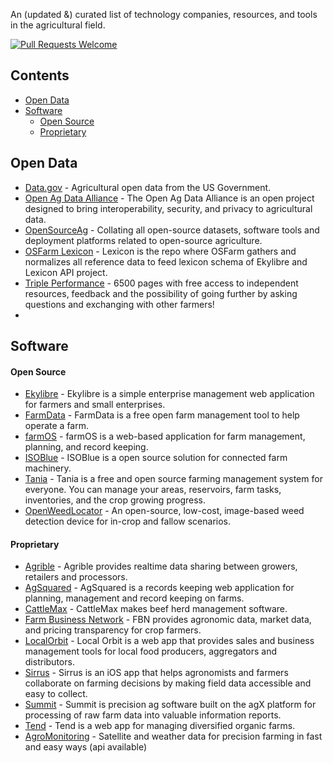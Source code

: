 An (updated &) curated list of technology companies, resources, and tools in the agricultural field.

[![Pull Requests Welcome](https://img.shields.io/badge/PRs-welcome-brightgreen.svg)](https://github.com/marceloalves/awesome-agtech/pulls)

## Contents
- [Open Data](#open-data)
- [Software](#software)
  - [Open Source](#open-source)
  - [Proprietary](#proprietary)

## Open Data
* [Data.gov](https://catalog.data.gov/dataset?groups=agriculture8571#topic=food_navigation) - Agricultural open data from the US Government.
* [Open Ag Data Alliance](https://github.com/oada) - The Open Ag Data Alliance is an open project designed to bring interoperability, security, and privacy to agricultural data.
* [OpenSourceAg](https://github.com/geezacoleman/OpenSourceAgriculture) - Collating all open-source datasets, software tools and deployment platforms related to open-source agriculture.
* [OSFarm Lexicon](https://lexicon.osfarm.org/) - Lexicon is the repo where OSFarm gathers and normalizes all reference data to feed lexicon schema of Ekylibre and Lexicon API project.
* [Triple Performance](https://wiki.tripleperformance.fr/wiki/Triple_Performance) - 6500 pages with free access to independent resources, feedback and the possibility of going further by asking questions and exchanging with other farmers!
* 

## Software

#### Open Source
* [Ekylibre](https://github.com/ekylibre/ekylibre) - Ekylibre is a simple enterprise management web application for farmers and small enterprises.
* [FarmData](https://farmdata.dickinson.edu/guest.php) - FarmData is a free open farm management tool to help operate a farm.
* [farmOS](https://github.com/farmOS/farmOS) - farmOS is a web-based application for farm management, planning, and record keeping.
* [ISOBlue](https://www.isoblue.org/) - ISOBlue is a open source solution for connected farm machinery.
* [Tania](https://github.com/Tanibox/tania-core) - Tania is a free and open source farming management system for everyone. You can manage your areas, reservoirs, farm tasks, inventories, and the crop growing progress.
* [OpenWeedLocator](https://github.com/geezacoleman/OpenWeedLocator) - An open-source, low-cost, image-based weed detection device for in-crop and fallow scenarios.

#### Proprietary
* [Agrible](https://www.agrible.com/) - Agrible provides realtime data sharing between growers, retailers and processors.
* [AgSquared](http://www.agsquared.com/) - AgSquared is a records keeping web application for planning, management and record keeping on farms.
* [CattleMax](https://www.cattlemax.com/) - CattleMax makes beef herd management software.
* [Farm Business Network](https://www.farmersbusinessnetwork.com/) - FBN provides agronomic data, market data, and pricing transparency for crop farmers.
* [LocalOrbit](https://localorbit.com/) - Local Orbit is a web app that provides sales and business management tools for local food producers, aggregators and distributors.
* [Sirrus](https://www.sstsoftware.com/Sirrus.html) - Sirrus is an iOS app that helps agronomists and farmers collaborate on farming decisions by making field data accessible and easy to collect. 
* [Summit](https://www.sstsoftware.com/SSTSummit.html) -  Summit is precision ag software built on the agX platform for processing of raw farm data into valuable information reports.
* [Tend](https://www.tend.ag/) - Tend is a web app for managing diversified organic farms.
* [AgroMonitoring](https://agromonitoring.com/) - Satellite and weather data for precision farming in fast and easy ways (api available)
